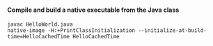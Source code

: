 #### Compile and build a native executable from the Java class
```shell
javac HelloWorld.java
native-image -H:+PrintClassInitialization --initialize-at-build-time=HelloCachedTime HelloCachedTime
```

